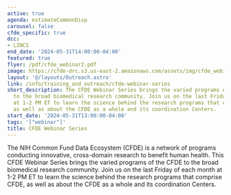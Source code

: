 ```yaml
---
active: true
agenda: estimateCommonDisp
carousel: false
cfde_specific: true
dcc:
- LINCS
end_date: '2024-05-31T14:00:00-04:00'
featured: true
flyer: /pdf/cfde_webinar2.pdf
image: https://cfde-drc.s3.us-east-2.amazonaws.com/assets/img/cfde_webinar2.png
layout: '@/layouts/Outreach.astro'
link: /info/training_and_outreach/cfde-webinar-series
short_description: The CFDE Webinar Series brings the varied programs of the CFDE
  to the broad biomedical research community. Join us on the last Friday of each month
  at 1-2 PM ET to learn the science behind the research programs that comprise CFDE,
  as well as about the CFDE as a whole and its coordination Centers.
start_date: '2024-05-31T13:00:00-04:00'
tags: '["webinar"]'
title: CFDE Webinar Series
---
```

The NIH Common Fund Data Ecosystem (CFDE) is a network of programs conducting innovative, cross-domain research to benefit human health. This CFDE Webinar Series brings the varied programs of the CFDE to the broad biomedical research community. Join us on the last Friday of each month at 1-2 PM ET to learn the science behind the research programs that comprise CFDE, as well as about the CFDE as a whole and its coordination Centers.